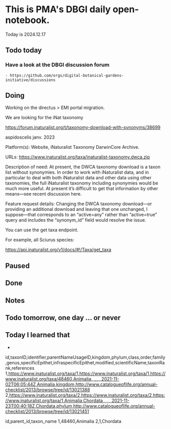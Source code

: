 

# This is PMA's DBGI daily open-notebook.

Today is 2024.12.17

## Todo today

### Have a look at the DBGI discussion forum
    - https://github.com/orgs/digital-botanical-gardens-initiative/discussions
###
###

## Doing


Working on the directus > EMI portal migration.

We are looking for the iNat taxonomy

https://forum.inaturalist.org/t/taxonomy-download-with-synonyms/38699


aspidoscelis
janv. 2023

Platform(s): Website, iNaturalist Taxonomy DarwinCore Archive.

URLs: https://www.inaturalist.org/taxa/inaturalist-taxonomy.dwca.zip

Description of need: At present, the DWCA taxonomy download is a taxon list without synonymies. In order to work with iNaturalist data, and in particular to deal with both iNaturalist data and other data using other taxonomies, the full iNaturalist taxonomy including synonymies would be much more useful. At present it’s difficult to get that information by other means—see recent discussion here.

Feature request details: Changing the DWCA taxonomy download—or providing an additional download and leaving that one unchanged, I suppose—that corresponds to an “active=any” rather than “active=true” query and includes the “synonym_id” field would resolve the issue.


You can use the get taxa endpoint.

For example, all Sciurus species:

https://api.inaturalist.org/v1/docs/#!/Taxa/get_taxa


## Paused

## Done

## Notes

## Todo tomorrow, one day ... or never

###
###
###


## Today I learned that

-

id,taxonID,identifier,parentNameUsageID,kingdom,phylum,class,order,family,genus,specificEpithet,infraspecificEpithet,modified,scientificName,taxonRank,references
1,https://www.inaturalist.org/taxa/1,https://www.inaturalist.org/taxa/1,https://www.inaturalist.org/taxa/48460,Animalia,,,,,,,,2021-11-02T06:05:44Z,Animalia,kingdom,http://www.catalogueoflife.org/annual-checklist/2013/browse/tree/id/13021388
2,https://www.inaturalist.org/taxa/2,https://www.inaturalist.org/taxa/2,https://www.inaturalist.org/taxa/1,Animalia,Chordata,,,,,,,2021-11-23T00:40:18Z,Chordata,phylum,http://www.catalogueoflife.org/annual-checklist/2013/browse/tree/id/13021451


id,parent_id,taxon_name
1,48460,Animalia
2,1,Chordata
